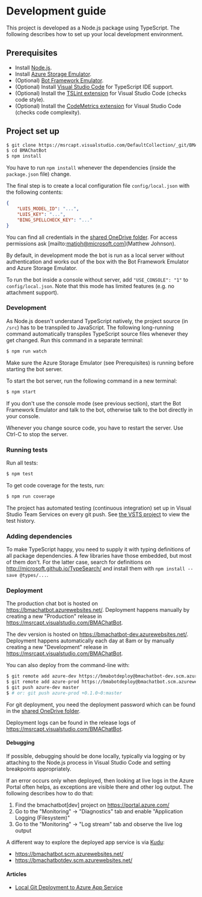 [onedrive]: https://microsoft-my.sharepoint.com/personal/t-mariec_microsoft_com/Documents/BMAChatBot%20shared

# Development guide

This project is developed as a Node.js package using TypeScript.
The following describes how to set up your local development environment.

## Prerequisites

- Install [Node.js](https://nodejs.org/en/download/).
- Install [Azure Storage Emulator](https://azure.microsoft.com/en-us/documentation/articles/storage-use-emulator/).
- (Optional) [Bot Framework Emulator](https://docs.botframework.com/en-us/tools/bot-framework-emulator/).
- (Optional) Install [Visual Studio Code](https://code.visualstudio.com/) for TypeScript IDE support.
- (Optional) Install the [TSLint extension](https://marketplace.visualstudio.com/items?itemName=eg2.tslint) for Visual Studio Code (checks code style).
- (Optional) Install the [CodeMetrics extension](https://marketplace.visualstudio.com/items?itemName=kisstkondoros.vscode-codemetrics) for Visual Studio Code (checks code complexity).

## Project set up

```sh
$ git clone https://msrcapt.visualstudio.com/DefaultCollection/_git/BMAChatBot
$ cd BMAChatBot
$ npm install
```

You have to run `npm install` whenever the dependencies (inside the `package.json` file) change.

The final step is to create a local configuration file `config/local.json` with the following contents:

```json
{
    "LUIS_MODEL_ID": "...",
    "LUIS_KEY": "...",
    "BING_SPELLCHECK_KEY": "..."
}
```

You can find all credentials in the [shared OneDrive folder][onedrive].
For access permissions ask [mailto:matjoh@microsoft.com](Matthew Johnson).

By default, in development mode the bot is run as a local server without authentication
and works out of the box with the Bot Framework Emulator and Azure Storage Emulator.

To run the bot inside a console without server, add `"USE_CONSOLE": "1"` to `config/local.json`.
Note that this mode has limited features (e.g. no attachment support).

### Development

As Node.js doesn't understand TypeScript natively, the project source (in `/src`) has to be transpiled to JavaScript.
The following long-running command automatically transpiles TypeScript source files whenever they get changed.
Run this command in a separate terminal:

```sh
$ npm run watch
```

Make sure the Azure Storage Emulator (see Prerequisites) is running before starting the bot server.

To start the bot server, run the following command in a new terminal:

```sh
$ npm start
```

If you don't use the console mode (see previous section), start the Bot Framework Emulator and talk to the bot,
otherwise talk to the bot directly in your console.

Whenever you change source code, you have to restart the server. Use Ctrl-C to stop the server.

### Running tests

Run all tests:

```sh
$ npm test
```

To get code coverage for the tests, run:

```sh
$ npm run coverage
```

The project has automated testing (continuous integration) set up in Visual Studio Team Services on every git push.
See [the VSTS project](https://msrcapt.visualstudio.com/BMAChatBot/_build) to view the test history.

### Adding dependencies

To make TypeScript happy, you need to supply it with typing definitions of all package dependencies.
A few libraries have those embedded, but most of them don't.
For the latter case, search for definitions on <http://microsoft.github.io/TypeSearch/> 
and install them with `npm install --save @types/...`.

### Deployment

The production chat bot is hosted on https://bmachatbot.azurewebsites.net/.
Deployment happens manually by creating a new "Production" release in https://msrcapt.visualstudio.com/BMAChatBot.

The dev version is hosted on https://bmachatbot-dev.azurewebsites.net/.
Deployment happens automatically each day at 8am or by manually creating a new "Development" release in https://msrcapt.visualstudio.com/BMAChatBot.

You can also deploy from the command-line with:

```sh
$ git remote add azure-dev https://bmabotdeploy@bmachatbot-dev.scm.azurewebsites.net:443/bmachatbot-dev.git
$ git remote add azure-prod https://bmabotdeploy@bmachatbot.scm.azurewebsites.net:443/bmachatbot.git
$ git push azure-dev master
$ # or: git push azure-prod +0.1.0~0:master
```

For git deployment, you need the deployment password which can be found in the [shared OneDrive folder][onedrive].

Deployment logs can be found in the release logs of https://msrcapt.visualstudio.com/BMAChatBot.

#### Debugging

If possible, debugging should be done locally, typically via logging or by attaching to the Node.js process in Visual Studio Code
and setting breakpoints appropriately.

If an error occurs only when deployed, then looking at live logs in the Azure Portal often helps,
as exceptions are visible there and other log output. The following describes how to do that:

1. Find the bmachatbot[dev] project on https://portal.azure.com/
2. Go to the "Monitoring" -> "Diagnostics" tab and enable "Application Logging (Filesystem)"
3. Go to the "Monitoring" -> "Log stream" tab and observe the live log output

A different way to explore the deployed app service is via [Kudu](https://github.com/projectkudu/kudu/wiki):

- https://bmachatbot.scm.azurewebsites.net/
- https://bmachatbotdev.scm.azurewebsites.net/

#### Articles

- [Local Git Deployment to Azure App Service](https://azure.microsoft.com/en-us/documentation/articles/app-service-deploy-local-git/)